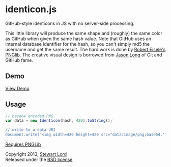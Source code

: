 identicon.js
============

GitHub-style identicons in JS with no server-side processing.

This little library will produce the same shape and (roughly) the same color as GitHub when given the same hash value. Note that GitHub uses an internal database identifier for the hash, so you can't simply md5 the username and get the same result. The hard work is done by [Robert Eisele's](http://xarg.com) [PNGlib](http://www.xarg.org/2010/03/generate-client-side-png-files-using-javascript/). The creative visual design is borrowed from [Jason Long](http://twitter.com/jasonlong) of Git and GitHub fame.

Demo
----
[View Demo](https://rawgithub.com/stewartlord/identicon.js/master/demo.html)

Usage
-----
```js
// base64 encoded PNG
var data = new Identicon(hash, 420).toString();`

// write to a data URI
document.write('<img width=420 height=420 src="data:image/png;base64,' + data + '">');
```
  
  
[Requires PNGLib](http://www.xarg.org/download/pnglib.js)

Copyright 2013, [Stewart Lord](http://twitter.com/stewartlord)  
Released under the [BSD license](http://www.opensource.org/licenses/bsd-license.php)
